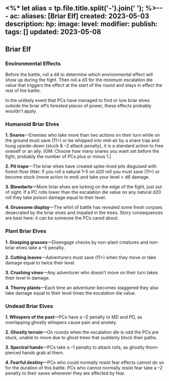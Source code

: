 <%* let alias = tp.file.title.split('-').join(' '); %>---
ac: 
aliases: [Briar Elf]
created: 2023-05-03
description: 
hp: 
image: 
level: 
modifier: 
publish: 
tags: []
updated: 2023-05-08
---

## Briar Elf

### Environmental Effects

Before the battle, roll a d4 to determine which environmental effect will show up during the fight. Then roll a d3 for the minimum escalation die value that triggers the effect at the start of the round and stays in effect the rest of the battle.

In the unlikely event that PCs have managed to find or lure briar elves outside the briar elf’s forested places of power, these effects probably wouldn’t apply.

### Humanoid Briar Elves

**1. Snares**—Enemies who take more than two actions on their turn while on the ground must save (11+) or be whipped into mid-air by a snare trap and hung upside-down (stuck & –2 attack penalty), it is a standard action to free oneself or an ally. (GM: Choose how many snares you want set before the fight, probably the number of PCs plus or minus 1.)

**2. Pit traps**—The briar elves have created spike-lined pits disguised with forest-floor litter. If you roll a natural 1–5 on d20 roll you must save (11+) or become stuck (move action to end) and take your level × d6 damage.

**3. Blowdarts**—More briar elves are lurking on the edge of the fight, just out of sight. If a PC rolls lower than the escalation die value on any natural d20 roll they take poison damage equal to their level.

**4. Gruesome display**—The whirl of battle has revealed some fresh corpses desecrated by the briar elves and impaled in the trees. Story consequences are best here: it can be someone the PCs cared about.

### Plant Briar Elves

**1. Grasping grasses**—Disengage checks by non-plant creatures and non-briar elves take a –5 penalty.

**2. Cutting leaves**—Adventurers must save (11+) when they move or take damage equal to twice their level.

**3. Crushing vines**—Any adventurer who doesn’t move on their turn takes their level in damage.

**4. Thorny plants**—Each time an adventurer becomes staggered they also take damage equal to their level times the escalation die value.

### Undead Briar Elves

**1. Whispers of the past**—PCs have a –2 penalty to MD and PD, as overlapping ghostly whispers cause pain and anxiety.

**2. Ghostly terrain**—On rounds when the escalation die is odd the PCs are stuck, unable to move due to ghost trees that suddenly block their paths.

**3. Spectral hands**—PCs take a –1 penalty to attack rolls, as ghostly thorn-pierced hands grab at them.

**4. Fearful destiny**—PCs who could normally resist fear effects cannot do so for the duration of this battle. PCs who cannot normally resist fear take a –2 penalty to their saves whenever they are affected by fear.
